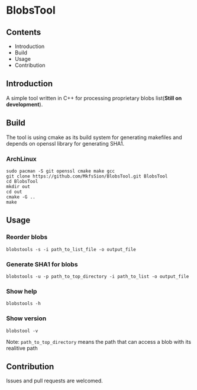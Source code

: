 # BlobsTool

## Contents
- Introduction
- Build
- Usage
- Contribution

## Introduction
A simple tool written in C++ for processing proprietary blobs list(**Still on development**).

## Build
The tool is using cmake as its build system for generating makefiles and depends on openssl library for generating SHA1.
### ArchLinux
```
sudo pacman -S git openssl cmake make gcc
git clone https://github.com/MkfsSion/BlobsTool.git BlobsTool
cd BlobsTool
mkdir out
cd out
cmake -G ..
make
```

## Usage
### Reorder blobs
`blobstools -s -i path_to_list_file -o output_file`
### Generate SHA1 for blobs
`blobstools -u -p path_to_top_directory -i path_to_list -o output_file`
### Show help
`blobstools -h`
### Show version
`blobstool -v`

Note: `path_to_top_directory` means the path that can access a blob with its realitive path

## Contribution
Issues and pull requests are welcomed.
